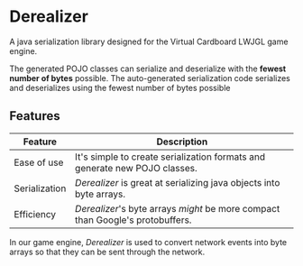 # Derealizer

A java serialization library designed for the Virtual Cardboard LWJGL game engine.

The generated POJO classes can serialize and deserialize with the **fewest number of bytes** possible. The
auto-generated serialization code serializes and deserializes using the fewest number of bytes possible

## Features

| Feature       | Description                                                                    |
|---------------|--------------------------------------------------------------------------------|
| Ease of use   | It's simple to create serialization formats and generate new POJO classes.     |
| Serialization | _Derealizer_ is great at serializing java objects into byte arrays.            |
| Efficiency    | _Derealizer_'s byte arrays _might_ be more compact than Google's protobuffers. |

In our game engine, _Derealizer_ is used to convert network events into byte arrays so that they can be sent through the
network.

